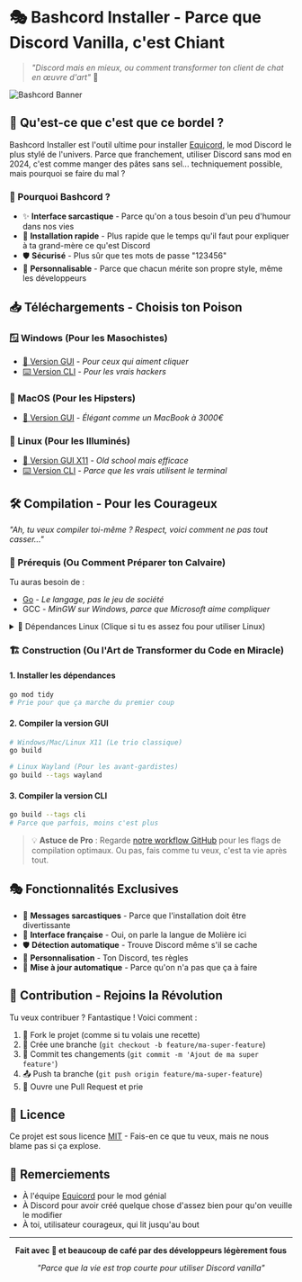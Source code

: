 # 🎭 Bashcord Installer - Parce que Discord Vanilla, c'est Chiant

> *"Discord mais en mieux, ou comment transformer ton client de chat en œuvre d'art"* 💅

![Bashcord Banner](https://i.imgur.com/oHN41ss.png)

## 🤔 Qu'est-ce que c'est que ce bordel ?

Bashcord Installer est l'outil ultime pour installer [Equicord](https://github.com/Equicord/Equicord), le mod Discord le plus stylé de l'univers. Parce que franchement, utiliser Discord sans mod en 2024, c'est comme manger des pâtes sans sel... techniquement possible, mais pourquoi se faire du mal ?

### 🎯 Pourquoi Bashcord ?
- ✨ **Interface sarcastique** - Parce qu'on a tous besoin d'un peu d'humour dans nos vies
- 🚀 **Installation rapide** - Plus rapide que le temps qu'il faut pour expliquer à ta grand-mère ce qu'est Discord
- 🛡️ **Sécurisé** - Plus sûr que tes mots de passe "123456"
- 🎨 **Personnalisable** - Parce que chacun mérite son propre style, même les développeurs

## 📥 Téléchargements - Choisis ton Poison

### 🪟 Windows (Pour les Masochistes)
- [🎨 Version GUI](https://github.com/roothheo/Bashcord-Installer/releases/latest/download/Bashcord.exe) - *Pour ceux qui aiment cliquer*
- [⌨️ Version CLI](https://github.com/roothheo/Bashcord-Installer/releases/latest/download/Bashcord-cli.exe) - *Pour les vrais hackers*

### 🍎 MacOS (Pour les Hipsters)
- [🎨 Version GUI](https://github.com/roothheo/Bashcord-Installer/releases/latest/download/Bashcord.MacOS.zip) - *Élégant comme un MacBook à 3000€*

### 🐧 Linux (Pour les Illuminés)
- [🎨 Version GUI X11](https://github.com/roothheo/Bashcord-Installer/releases/latest/download/Bashcord-x11) - *Old school mais efficace*
- [⌨️ Version CLI](https://github.com/roothheo/Bashcord-Installer/releases/latest/download/Bashcord-Linux) - *Parce que les vrais utilisent le terminal*

## 🛠️ Compilation - Pour les Courageux

*"Ah, tu veux compiler toi-même ? Respect, voici comment ne pas tout casser..."*

### 🔧 Prérequis (Ou Comment Préparer ton Calvaire)

Tu auras besoin de :
- [Go](https://go.dev/doc/install) - *Le langage, pas le jeu de société*
- GCC - *MinGW sur Windows, parce que Microsoft aime compliquer*

<details>
<summary>🐧 Dépendances Linux (Clique si tu es assez fou pour utiliser Linux)</summary>

#### Dépendances de base (Le minimum syndical)
```bash
# Ubuntu/Debian (Pour les débutants)
apt install -y pkg-config libsdl2-dev libglx-dev libgl1-mesa-dev

# Fedora/RHEL (Pour les rebelles)
dnf install pkg-config libGL-devel libXxf86vm-devel
```

#### Dépendances X11 (L'ancêtre qui refuse de mourir)
```bash
# Ubuntu/Debian
apt install -y xorg-dev

# Fedora/RHEL
dnf install libXcursor-devel libXi-devel libXinerama-devel libXrandr-devel
```

#### Dépendances Wayland (Le futur, paraît-il)
```bash
# Ubuntu/Debian
apt install -y libwayland-dev libxkbcommon-dev wayland-protocols extra-cmake-modules

# Fedora/RHEL
dnf install wayland-devel libxkbcommon-devel wayland-protocols-devel extra-cmake-modules
```

</details>

### 🏗️ Construction (Ou l'Art de Transformer du Code en Miracle)

#### 1. Installer les dépendances
```bash
go mod tidy
# Prie pour que ça marche du premier coup
```

#### 2. Compiler la version GUI
```bash
# Windows/Mac/Linux X11 (Le trio classique)
go build

# Linux Wayland (Pour les avant-gardistes)
go build --tags wayland
```

#### 3. Compiler la version CLI
```bash
go build --tags cli
# Parce que parfois, moins c'est plus
```

> 💡 **Astuce de Pro** : Regarde [notre workflow GitHub](https://github.com/roothheo/Bashcord-Installer/blob/main/.github/workflows/release.yml) pour les flags de compilation optimaux. Ou pas, fais comme tu veux, c'est ta vie après tout.

## 🎭 Fonctionnalités Exclusives

- 🎪 **Messages sarcastiques** - Parce que l'installation doit être divertissante
- 🎯 **Interface française** - Oui, on parle la langue de Molière ici
- 🛡️ **Détection automatique** - Trouve Discord même s'il se cache
- 🎨 **Personnalisation** - Ton Discord, tes règles
- 🚀 **Mise à jour automatique** - Parce qu'on n'a pas que ça à faire

## 🤝 Contribution - Rejoins la Révolution

Tu veux contribuer ? Fantastique ! Voici comment :

1. 🍴 Fork le projet (comme si tu volais une recette)
2. 🌿 Crée une branche (`git checkout -b feature/ma-super-feature`)
3. 💾 Commit tes changements (`git commit -m 'Ajout de ma super feature'`)
4. 📤 Push ta branche (`git push origin feature/ma-super-feature`)
5. 🎯 Ouvre une Pull Request et prie

## 📜 Licence

Ce projet est sous licence [MIT](LICENSE) - Fais-en ce que tu veux, mais ne nous blame pas si ça explose.

## 🙏 Remerciements

- À l'équipe [Equicord](https://github.com/Equicord/Equicord) pour le mod génial
- À Discord pour avoir créé quelque chose d'assez bien pour qu'on veuille le modifier
- À toi, utilisateur courageux, qui lit jusqu'au bout

---

<div align="center">

**Fait avec 💜 et beaucoup de café par des développeurs légèrement fous**

*"Parce que la vie est trop courte pour utiliser Discord vanilla"*

</div>
